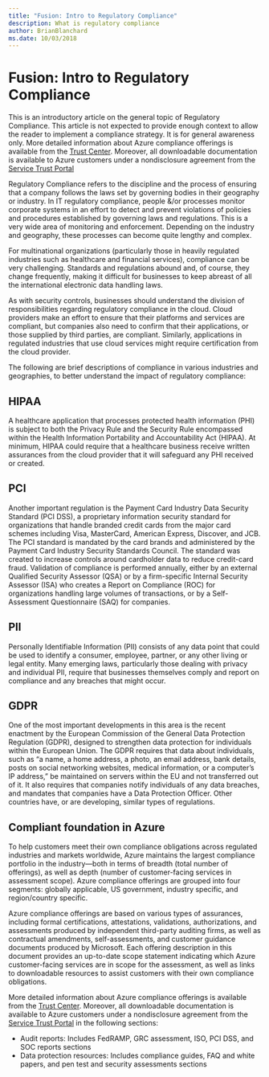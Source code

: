 ```yaml
---
title: "Fusion: Intro to Regulatory Compliance"
description: What is regulatory compliance
author: BrianBlanchard
ms.date: 10/03/2018
---
```


# Fusion: Intro to Regulatory Compliance

This is an introductory article on the general topic of Regulatory Compliance. This article is not expected to provide enough context to allow the reader to implement a compliance strategy. It is for general awareness only. More detailed information about Azure compliance offerings is available from the [Trust Center](https://aka.ms/allcompliance). Moreover, all downloadable documentation is available to Azure customers under a nondisclosure agreement from the [Service Trust Portal](https://aka.ms/stp)

Regulatory Compliance refers to the discipline and the process of ensuring that a company follows the laws set by governing bodies in their geography or industry. In  IT regulatory compliance, people &/or processes monitor corporate systems in an effort to detect and prevent violations of policies and procedures established by governing laws and regulations. This is a very wide area of monitoring and enforcement. Depending on the industry and geography, these processes can become quite lengthy and complex.

For multinational organizations (particularly those in heavily regulated industries such as healthcare and financial services), compliance can be very challenging. Standards and regulations abound and, of course, they change frequently, making it difficult for businesses to keep abreast of all the international electronic data handling laws.

As with security controls, businesses should understand the division of responsibilities regarding regulatory compliance in the cloud. Cloud providers make an effort to ensure that their platforms and services are compliant, but companies also need to confirm that their applications, or those supplied by third parties, are compliant.
Similarly, applications in regulated industries that use cloud services might require certification from the cloud provider.

The following are brief descriptions of compliance in various industries and geographies, to better understand the impact of regulatory compliance:

## HIPAA

A healthcare application that processes protected health information (PHI) is subject to both the Privacy Rule and the Security Rule encompassed within the Health Information Portability and Accountability Act (HIPAA). At minimum, HIPAA could require that a healthcare business receive written assurances from the cloud provider that it will safeguard any PHI received or created.

## PCI

Another important regulation is the Payment Card Industry Data Security Standard (PCI DSS), a proprietary information security standard for organizations that handle branded credit cards from the major card schemes including Visa, MasterCard, American Express, Discover, and JCB. The PCI standard is mandated by the card brands and administered by the Payment Card Industry Security Standards Council. The standard was created to increase controls around cardholder data to reduce credit-card fraud. Validation of compliance is performed annually, either by an external Qualified Security Assessor (QSA) or by a firm-specific Internal Security Assessor (ISA) who creates a Report on Compliance (ROC) for organizations handling large volumes of transactions, or by a Self-Assessment Questionnaire (SAQ) for companies.

## PII

Personally Identifiable Information (PII) consists of any data point that could be used to identify a consumer, employee, partner, or any other living or legal entity. Many emerging laws, particularly those dealing with privacy and individual PII, require that businesses themselves comply and report on compliance and any breaches that might occur.

## GDPR

One of the most important developments in this area is the recent enactment by the European Commission of the General Data Protection Regulation (GDPR), designed to strengthen data protection for individuals within the European Union. The GDPR requires that data about individuals, such as “a name, a home address, a photo, an email address, bank details, posts on social networking websites, medical information, or a computer’s IP address,” be maintained on servers within the EU and not transferred out of it. It also requires that companies notify individuals of any data breaches, and mandates that companies have a Data Protection Officer. Other countries have, or are developing, similar types of regulations.

## Compliant foundation in Azure

To help customers meet their own compliance obligations across regulated industries and markets worldwide, Azure maintains the largest compliance portfolio in the industry—both in terms of breadth (total number of offerings), as well as depth (number of customer-facing services in assessment scope). Azure compliance offerings are grouped into four segments: globally applicable, US government, industry specific, and region/country specific.

Azure compliance offerings are based on various types of assurances, including formal certifications, attestations, validations, authorizations, and assessments produced by independent third-party auditing firms, as well as contractual amendments, self-assessments, and customer guidance documents produced by Microsoft. Each offering description in this document provides an up-to-date scope statement indicating which Azure customer-facing services are in scope for the assessment, as well as links to downloadable resources to assist customers with their own compliance obligations.

More detailed information about Azure compliance offerings is available from the [Trust Center](https://aka.ms/allcompliance). Moreover, all downloadable documentation is available to Azure customers under a nondisclosure agreement from the [Service Trust Portal](https://aka.ms/stp) in the following sections:

* Audit reports: Includes FedRAMP, GRC assessment, ISO, PCI DSS, and SOC reports sections
* Data protection resources: Includes compliance guides, FAQ and white papers, and pen test and security assessments sections

